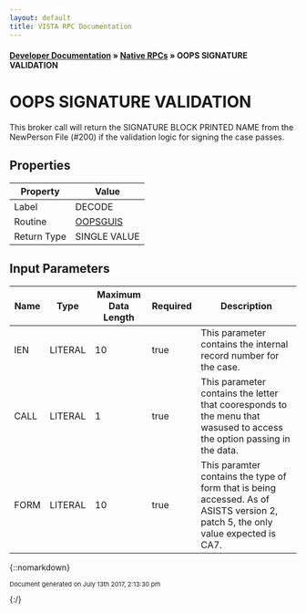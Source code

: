 ```yaml
---
layout: default
title: VISTA RPC Documentation
---
```


#### [Developer Documentation](../index) &#187; [Native RPCs](TableOfContents) &#187; OOPS SIGNATURE VALIDATION<br/>
# OOPS SIGNATURE VALIDATION

This broker call will return the SIGNATURE BLOCK PRINTED NAME from the NewPerson File (#200) if the validation logic for signing the case passes.

## Properties

Property | Value
--- | ---
Label | DECODE
Routine | [OOPSGUIS](http://code.osehra.org/dox/Routine_OOPSGUIS_source.html)
Return Type | SINGLE VALUE


## Input Parameters

Name | Type | Maximum Data Length | Required | Description
--- | --- | --- | --- | ---
IEN | LITERAL | 10 | true | This parameter contains the internal record number for the case.
CALL | LITERAL | 1 | true | This parameter contains the letter that cooresponds to the menu that wasused to access the option passing in the data.
FORM | LITERAL | 10 | true | This paramter contains the type of form that is being accessed.  As of ASISTS version 2, patch 5, the only value expected is CA7.



{::nomarkdown} <br/><p style="font-size: 11px">Document generated on July 13th 2017, 2:13:30 pm</p>{:/}